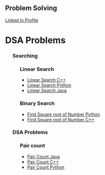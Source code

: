 <h2>Problem Solving</h2>
</head>

<body>
<a href="https://www.linkedin.com/in/praveen-acharya-226a22125/">Linked In Profile</a>
 
<h1>DSA Problems</h1>
  
<ul>
  <h3>Searching</h3>
  <ul class="ulr">
    <h3>Linear Search</h3>
    <ul>
    <li><a href="https://github.com/Hacker-Pravii/Backend-Development/blob/main/Linear%20Search">Linear Search C++</a></li>
    <li><a href="https://github.com/Hacker-Pravii/Backend-Development/blob/main/Linear%20Search%20Python">Linear Search Python</a></li>
    <li><a href="https://github.com/Hacker-Pravii/Backend-Development/blob/main/Linear%20Search%20Java">Linear Search Java</a></li>
     </ul>
  </ul>
 <ul class="ulr">
    <h3>Binary Search</h3>
    <ul>
    <li><a href="https://github.com/Hacker-Pravii/Backend-Development/blob/main/Binary%20Search%20Square%20root%20of%20a%20number%20Python">Find Square root of Number Python</a></li>
     <li><a href="https://github.com/Hacker-Pravii/Backend-Development/blob/main/Binary%20Search%20Square%20root%20of%20a%20number%20C%2B%2B">Find Square root of Number C++</a></li>
     </ul>
  </ul>
  
  
  
  
  <h3>DSA Problems</h3>
  <ul style="list-style-type:disc">
    <h3>Pair count</h3>
    <ul>
    <li><a href="https://github.com/Hacker-Pravii/Backend-Development/blob/main/Pair%20count%20Java">Pair Count Java</a></li>
    <li><a href="https://github.com/Hacker-Pravii/Backend-Development/blob/main/Pair%20count%20C%2B%2B">Pair Count C++</a></li>
    <li><a href="https://github.com/Hacker-Pravii/Backend-Development/blob/main/Pair%20count%20Python">Pair Count Python</a></li>
     </ul>
  </ul>
  
  
  
  
 


  
  

</ul>
  

</body>
</html>

